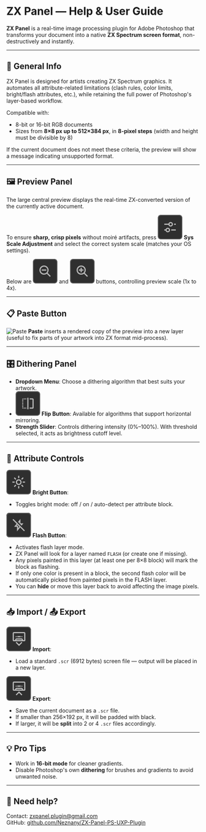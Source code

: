 # ZX Panel — Help & User Guide

**ZX Panel** is a real-time image processing plugin for Adobe Photoshop that transforms your document into a native **ZX Spectrum screen format**, non-destructively and instantly.

---

## 🧭 General Info

ZX Panel is designed for artists creating ZX Spectrum graphics. It automates all attribute-related limitations (clash rules, color limits, bright/flash attributes, etc.), while retaining the full power of Photoshop's layer-based workflow.

Compatible with:

* 8-bit or 16-bit RGB documents
* Sizes from **8×8 px up to 512×384 px**, in **8-pixel steps** (width and height must be divisible by 8)

If the current document does not meet these criteria, the preview will show a message indicating unsupported format.

---

## 🖼 Preview Panel

The large central preview displays the real-time ZX-converted version of the currently active document.

To ensure **sharp, crisp pixels** without moiré artifacts, press ![Sys Scale](docs/images/prefs.png) **Sys Scale Adjustment** and select the correct system scale (matches your OS settings).

Below are ![Zoom Out](docs/images/zoomout.png) and ![Zoom In](docs/images/zoomin.png) buttons, controlling preview scale (1x to 4x).

---

## 📋 Paste Button

![Paste](docs/images/paste.png) **Paste** inserts a rendered copy of the preview into a new layer (useful to fix parts of your artwork into ZX format mid-process).

---

## 🎛 Dithering Panel

* **Dropdown Menu**: Choose a dithering algorithm that best suits your artwork.
* ![Flip](docs/images/flip.png) **Flip Button**: Available for algorithms that support horizontal mirroring.
* **Strength Slider**: Controls dithering intensity (0%–100%). With threshold selected, it acts as brightness cutoff level.

---

## 🌈 Attribute Controls

![Bright](docs/images/bright.png) **Bright Button**:

* Toggles bright mode: off / on / auto-detect per attribute block.

![Flash](docs/images/flash.png) **Flash Button**:

* Activates flash layer mode.
* ZX Panel will look for a layer named `FLASH` (or create one if missing).
* Any pixels painted in this layer (at least one per 8×8 block) will mark the block as flashing.
* If only one color is present in a block, the second flash color will be automatically picked from painted pixels in the FLASH layer.
* You can **hide** or move this layer back to avoid affecting the image pixels.

---

## 📥 Import / 📤 Export

![Import](docs/images/import.png) **Import**:

* Load a standard `.scr` (6912 bytes) screen file — output will be placed in a new layer.

![Export](docs/images/export.png) **Export**:

* Save the current document as a `.scr` file.
* If smaller than 256×192 px, it will be padded with black.
* If larger, it will be **split** into 2 or 4 `.scr` files accordingly.

---

## 💡 Pro Tips

* Work in **16-bit mode** for cleaner gradients.
* Disable Photoshop's own **dithering** for brushes and gradients to avoid unwanted noise.

---

## 💬 Need help?

Contact: [zxpanel.plugin@gmail.com](mailto:zxpanel.plugin@gmail.com)<br>
GitHub: [github.com/Neznany/ZX-Panel-PS-UXP-Plugin](https://github.com/Neznany/ZX-Panel-PS-UXP-Plugin)
